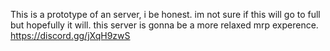 This is a prototype of an server, i be honest. im not sure if this will go to full but hopefully it will.
this server is gonna be a more relaxed mrp experence.
https://discord.gg/jXqH9zwS
